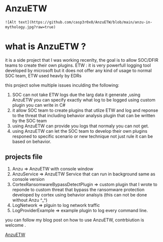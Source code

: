 # AnzuETW

	![Alt text](https://github.com/casp3r0x0/AnzuETW/blob/main/anzu-in-mythology.jpg?raw=true)

	
# what is AnzuETW ?

it is a side project that I was working recenlty, the goal is to allow SOC/DFIR teams to create their own plugins.
ETW : it is very powerfull logging tool developed by microsoft but it does not offer any kind of usage to normal SOC team, ETW used heavly by EDRs

this project solve multiple issues inculding the following: 
1. SOC can not take ETW logs due the larg data it generate ,using AnzuETW you can specify exactly what log to be logged using custom plugin you can write in C# 
2. it allow SOC team to create plugins that utlize ETW and log and reponse to the threat that including behavior analysis plugin that can be written by the SOC team 
3. using AnzuETW can provide you logs that normaly you can not get.
4. using AnzuETW can let the SOC team to develop their own plugins responed to specific scenario or new technique not just rule it can be based on behavior.

## projects file

1. Anzu => AnzuETW with console window
2. AnzuService => AnzuETW Service that can run in background same as console version 
3. CortexRansomwareBypassDetectPlugin => custom plugin that I wrote to reponde to custom threat that bypass the ransomware protection developed by cortex using behavior analsyis (this can not be done without Anzu ^_^)
4. LogNetwork => plguin to log network traffic 
5. LogProviderExample => example plugin to log every command line.

you can follow my blog post on how to use AnzuETW, contrbiution is welcome .

[AnzuETW](https://www.pwntricks.com/)








